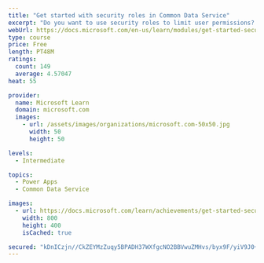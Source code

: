 ```yaml
---
title: "Get started with security roles in Common Data Service"
excerpt: "Do you want to use security roles to limit user permissions? This module will show you how you can set permissions to limit access to an environment or limit which users can view, edit, or delete data in an environment within Common Data Service."
webUrl: https://docs.microsoft.com/en-us/learn/modules/get-started-security-roles/
type: course
price: Free
length: PT48M
ratings:
  count: 149
  average: 4.57047
heat: 55

provider:
  name: Microsoft Learn
  domain: microsoft.com
  images:
    - url: /assets/images/organizations/microsoft.com-50x50.jpg
      width: 50
      height: 50

levels:
  - Intermediate

topics:
  - Power Apps
  - Common Data Service

images:
  - url: https://docs.microsoft.com/learn/achievements/get-started-security-roles-social.png
    width: 800
    height: 400
    isCached: true

secured: "kDnICzjn//CkZEYMzZuqy5BPADH37WXfgcNO2BBVwuZMHvs/byx9F/yiV9J0+OakqZ29Is3mBZwYkIjoMfWY8uV8WKri1EeykZkJ6/H/2IYUUl+QhLpciFRs4SXW2MtOiFWlHRO7IR2jZQ7KT4I6ZcvJFEEq8AhmzKT3gxvJ674bMENeOMZ7+xW7UJweQmfDxvp85W6uDtnUlO0cMaHFOg9L1wAFXYNt5IJPv4zj2NvbvzmdPJDzrmuUiOs0peznA6ocziENpA6SDBvBgtHrL6AF+KgYRyGH3q7QwpfYTD9/0/808Aykdd5vrKtGxHssSN+dSrJFPpa6U0YIj61o4yyGTigLr0v/fP1Tvp3R/2vdCB1lLo7U2MhiBrVi1DjKV4ku09COZP3QukM81ao0mw==;KZX9KVKUD/yEuccK5dm12Q=="
---
```


